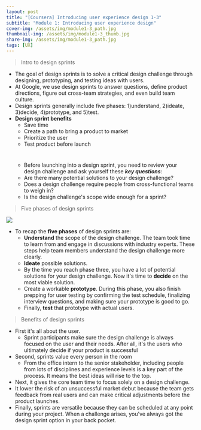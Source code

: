 ```yaml
---
layout: post
title: "[Coursera] Introducing user experience design 1-3"
subtitle: "Module 1: Introducing user experience design"
cover-img: /assets/img/module1-3_path.jpg
thumbnail-img: /assets/img/module1-3_thumb.jpg
share-img: /assets/img/module1-3_path.jpg
tags: [UX]
---
```


> Intro to design sprints

- The goal of design sprints is to solve a critical design challenge through designing, prototyping, and testing ideas with users. 
- At Google, we use design sprints to answer questions, define product directions, figure out cross-team strategies, and even build team culture.
- Design sprints generally include five phases: 1)understand, 2)ideate, 3)decide, 4)prototype, and 5)test.
- **Design sprint benefits**
	- Save time
    - Create a path to bring a product to market
    - Prioritize the user
    - Test product before launch
    #
    - Before launching into a design sprint, you need to review your design challenge and ask yourself these ***key questions***:
    - Are there many potential solutions to your design challenge?
    - Does a design challenge require people from cross-functional teams to weigh in?
    - Is the design challenge's scope wide enough for a sprint?

> Five phases of design sprints

![](https://velog.velcdn.com/images/erica990604/post/230a978d-30a5-4467-bc0b-5cc9e368adb9/image.png)
- To recap the **five phases** of design sprints are: 
	- **Understand** the scope of the design challenge. The team took time to learn from and engage in discussions with industry experts. These steps help team members understand the design challenge more clearly.
    - **Ideate** possible solutions.
    - By the time you reach phase three, you have a lot of potential solutions for your design challenge. Now it's time to **decide** on the most viable solution.
    - Create a workable **prototype**. During this phase, you also finish prepping for user testing by confirming the test schedule, finalizing interview questions, and making sure your prototype is good to go. 
    - Finally, **test** that prototype with actual users.

> Benefits of design sprints

- First it's all about the user. 
	- Sprint participants make sure the design challenge is always focused on the user and their needs. After all, it's the users who ultimately decide if your product is successful
- Second, sprints value every person in the room
	- From the office intern to the senior stakeholder, including people from lots of disciplines and experience levels is a key part of the process. It means the best ideas will rise to the top. 
- Next, it gives the core team time to focus solely on a design challenge. 
- It lower the risk of an unsuccessful market debut because the team gets feedback from real users and can make critical adjustments before the product launches. 
- Finally, sprints are versatile because they can be scheduled at any point during your project. When a challenge arises, you've always got the design sprint option in your back pocket.